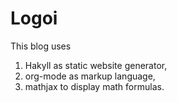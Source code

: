 # Logoi

This blog uses

 1. Hakyll as static website generator,
 2. org-mode as markup language,
 3. mathjax to display math formulas.

